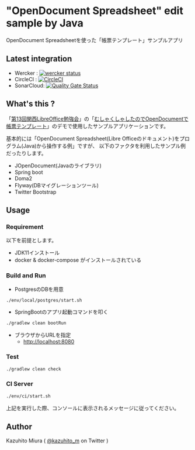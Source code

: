 "OpenDocument Spreadsheet" edit sample by Java
==============================================

OpenDocument Spreadsheetを使った「帳票テンプレート」サンプルアプリ

## Latest integration

+ Wercker : [![wercker status](https://app.wercker.com/status/220acd08eb808b9ba686d1130ae5d1bd/s/ "wercker status")](https://app.wercker.com/project/byKey/220acd08eb808b9ba686d1130ae5d1bd)
+ CircleCI : [![CircleCI](https://circleci.com/gh/kazuhito-m/java-odf-edit-sample.svg?style=svg)](https://circleci.com/gh/kazuhito-m/java-odf-edit-sample)
+ SonarCloud: [![Quality Gate Status](https://sonarcloud.io/api/project_badges/measure?project=com.github.kazuhito_m%3Ajava-odf-edit-sample&metric=alert_status)](https://sonarcloud.io/dashboard?id=com.github.kazuhito_m%3Ajava-odf-edit-sample)

## What's this ?

「[第13回関西LibreOffice勉強会](http://connpass.com/event/40278/)」の「[むしゃくしゃしたのでOpenDocumentで帳票テンプレート](http://www.slideshare.net/miurakazuhito/opendocument-13libreoffice-libokansai)」のデモで使用したサンプルアプリケーションです。

基本的には「OpenDocument Spreadsheet(Libre Officeのドキュメント)をプログラム(Java)から操作する例」ですが、
以下のファクタを利用したサンプル例だったりします。

- JOpenDocument(Javaのライブラリ)
- Spring boot
- Doma2
- Flyway(DBマイグレーションツール)
- Twitter Bootstrap

## Usage

### Requirement

以下を前提とします。

- JDK11インストール
- docker & docker-compose がインストールされている

### Build and Run

- PostgresのDBを用意
```bash
./env/local/postgres/start.sh
```
- SpringBootのアプリ起動コマンドを叩く
```bash
./gradlew clean bootRun
```
- ブラウザからURLを指定
    + [http://localhost:8080](http://localhost:8080)

### Test

```bash
./gradlew clean check
```

### CI Server

```bash
./env/ci/start.sh
```

上記を実行した際、コンソールに表示されるメッセージに従ってください。


## Author

Kazuhito Miura ( [@kazuhito_m](https://twitter.com/kazuhito_m) on Twitter )

